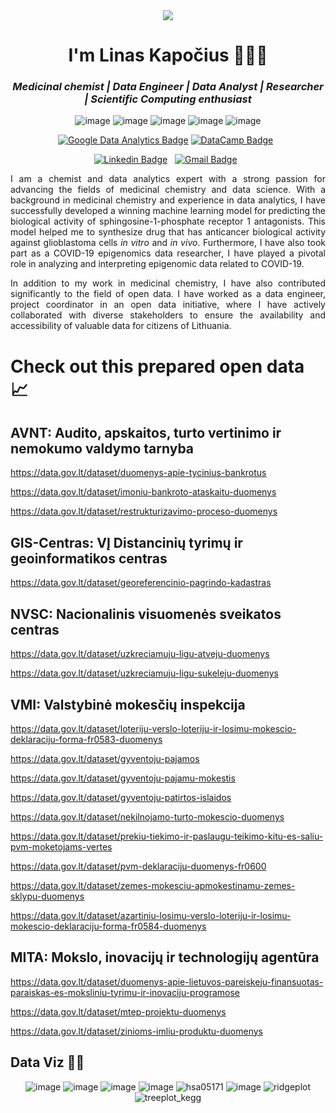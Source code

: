 <div align="center">

<img src="https://media.giphy.com/media/Nx0rz3jtxtEre/giphy.gif">
	
</div>	

<h1 align="center">I'm Linas Kapočius 👨‍💻🔬</h1> </h1>

<h3 align="center"><i>Medicinal chemist | Data Engineer | Data Analyst | Researcher | Scientific Computing enthusiast</i></h3>

<div align="center">

![image](https://github.com/DataAIchemist/DataAIchemist/assets/68922285/e4d14842-4fe4-4590-b7a5-6af3c8d27923#gh-light-mode-only)
![image](https://github.com/DataAIchemist/DataAIchemist/assets/68922285/7235b506-6df7-4302-969a-f001e80ac321#gh-light-mode-only)
![image](https://github.com/DataAIchemist/DataAIchemist/assets/68922285/9167b7c6-913d-44b6-903a-597c863f6535#gh-light-mode-only)
![image](https://github.com/DataAIchemist/DataAIchemist/assets/68922285/1892012f-bf3c-42b9-9f75-642056377a5e#gh-light-mode-only)
![image](https://github.com/DataAIchemist/DataAIchemist/assets/68922285/03376d2d-b123-4737-adfc-e0082b178649#gh-light-mode-only)
</div>

<div align="center">

[![Google Data Analytics Badge](https://img.shields.io/badge/data%20analytics%20-4285F4?style=for-the-badge&logo=google&logoColor=white)](https://www.coursera.org/account/accomplishments/specialization/certificate/QQ5LXEENN6DY)
[![DataCamp Badge](https://img.shields.io/badge/Datacamp-05192D?style=for-the-badge&logo=datacamp&logoColor=65FF8F)](https://www.datacamp.com/statement-of-accomplishment/track/9d6048aa5b1753e26d9c17a9785854128e0a311b)&nbsp;&nbsp;
</div>

<div align="center">

[![Linkedin Badge](https://img.shields.io/badge/LinkedIn-0077B5?style=flat&logo=linkedin&logoColor=white)](https://www.linkedin.com/in/linas-kapocius/)&nbsp;&nbsp;
[![Gmail Badge](https://img.shields.io/badge/Gmail-D14836?style=flat&logo=gmail&logoColor=white&link=mailto:linas.kapocius@gmail.com)](mailto:linas.kapocius@gmail.com)&nbsp;&nbsp;

</div>
<div align="justify">

I am a chemist and data analytics expert with a strong passion for advancing the fields of medicinal chemistry and data science. With a background in medicinal chemistry and experience in data analytics, I have successfully developed a winning machine learning model for predicting the biological activity of sphingosine-1-phosphate receptor 1 antagonists. This model helped me to synthesize drug that has anticancer biological activity against glioblastoma cells <em>in vitro</em> and <em>in vivo</em>. Furthermore, I have also took part as a COVID-19 epigenomics data researcher, I have played a pivotal role in analyzing and interpreting epigenomic data related to COVID-19.

In addition to my work in medicinal chemistry, I have also contributed significantly to the field of open data. I have worked as a data engineer, project coordinator in an open data initiative, where I have actively collaborated with diverse stakeholders to ensure the availability and accessibility of valuable data for citizens of Lithuania.

</div>

# Check out this prepared open data 📈

## AVNT: Audito, apskaitos, turto vertinimo ir nemokumo valdymo tarnyba
https://data.gov.lt/dataset/duomenys-apie-tycinius-bankrotus

https://data.gov.lt/dataset/imoniu-bankroto-ataskaitu-duomenys

https://data.gov.lt/dataset/restrukturizavimo-proceso-duomenys

## GIS-Centras: VĮ Distancinių tyrimų ir geoinformatikos centras
https://data.gov.lt/dataset/georeferencinio-pagrindo-kadastras

## NVSC: Nacionalinis visuomenės sveikatos centras
https://data.gov.lt/dataset/uzkreciamuju-ligu-atveju-duomenys

https://data.gov.lt/dataset/uzkreciamuju-ligu-sukeleju-duomenys

## VMI: Valstybinė mokesčių inspekcija
https://data.gov.lt/dataset/loteriju-verslo-loteriju-ir-losimu-mokescio-deklaraciju-forma-fr0583-duomenys

https://data.gov.lt/dataset/gyventoju-pajamos

https://data.gov.lt/dataset/gyventoju-pajamu-mokestis

https://data.gov.lt/dataset/gyventoju-patirtos-islaidos

https://data.gov.lt/dataset/nekilnojamo-turto-mokescio-duomenys

https://data.gov.lt/dataset/prekiu-tiekimo-ir-paslaugu-teikimo-kitu-es-saliu-pvm-moketojams-vertes

https://data.gov.lt/dataset/pvm-deklaraciju-duomenys-fr0600

https://data.gov.lt/dataset/zemes-mokesciu-apmokestinamu-zemes-sklypu-duomenys

https://data.gov.lt/dataset/azartiniu-losimu-verslo-loteriju-ir-losimu-mokescio-deklaraciju-forma-fr0584-duomenys


## MITA: Mokslo, inovacijų ir technologijų agentūra
https://data.gov.lt/dataset/duomenys-apie-lietuvos-pareiskeju-finansuotas-paraiskas-es-moksliniu-tyrimu-ir-inovaciju-programose

https://data.gov.lt/dataset/mtep-projektu-duomenys

https://data.gov.lt/dataset/zinioms-imliu-produktu-duomenys


## Data Viz 🧙‍♂️
<div align="center">
	
![image](https://github.com/DataAIchemist/DataAIchemist/assets/68922285/ad7dfbf3-7787-4303-8ba9-3ea4158fcbcc)
![image](https://github.com/DataAIchemist/DataAIchemist/assets/68922285/2b536db7-91df-4001-ba5c-6f8d938316f7)
![image](https://github.com/DataAIchemist/DataAIchemist/assets/68922285/99a31fea-0a7b-4e4e-b674-6ec65c030eba)
![image](https://github.com/DataAIchemist/DataAIchemist/assets/68922285/30259ec7-9dc2-4a89-93c2-7bb81266b230)
![hsa05171](https://github.com/DataAIchemist/DataAIchemist/assets/68922285/57129703-0ad8-44a1-bfa7-294725a994d8)
![image](https://github.com/DataAIchemist/DataAIchemist/assets/68922285/3e478ff9-8ee6-4b39-a66a-a6982f059079)
![ridgeplot](https://github.com/DataAIchemist/DataAIchemist/assets/68922285/90f8515e-6e80-4659-9a8b-ef3c702ecfcf)
![treeplot_kegg](https://github.com/DataAIchemist/DataAIchemist/assets/68922285/0bdc4482-49ad-4c35-9196-08199a87e7b0)
	
</div>
